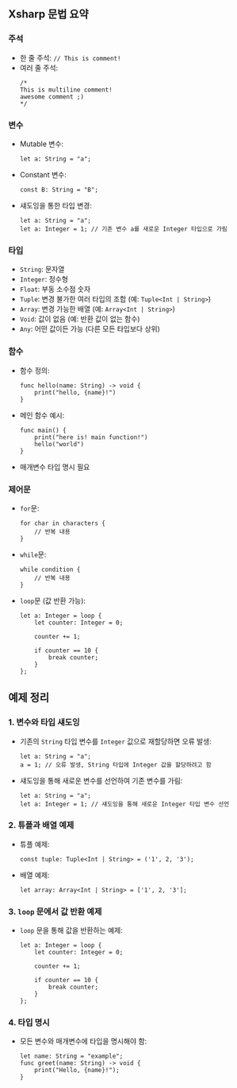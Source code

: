 ## Xsharp 문법 요약

### 주석
- 한 줄 주석: `// This is comment!`
- 여러 줄 주석: 
  ```Xsharp
  /*
  This is multiline comment!
  awesome comment ;)
  */
  ```

### 변수
- Mutable 변수:
  ```Xsharp
  let a: String = "a";
  ```
- Constant 변수:
  ```Xsharp
  const B: String = "B";
  ```
- 섀도잉을 통한 타입 변경:
  ```Xsharp
  let a: String = "a";
  let a: Integer = 1; // 기존 변수 a를 새로운 Integer 타입으로 가림
  ```

### 타입
- `String`: 문자열
- `Integer`: 정수형
- `Float`: 부동 소수점 숫자
- `Tuple`: 변경 불가한 여러 타입의 조합 (예: `Tuple<Int | String>`)
- `Array`: 변경 가능한 배열 (예: `Array<Int | String>`)
- `Void`: 값이 없음 (예: 반환 값이 없는 함수)
- `Any`: 어떤 값이든 가능 (다른 모든 타입보다 상위)

### 함수
- 함수 정의:
  ```Xsharp
  func hello(name: String) -> void {
      print("hello, {name}!")
  }
  ```
- 메인 함수 예시:
  ```Xsharp
  func main() {
      print("here is! main function!")
      hello("world")
  }
  ```
- 매개변수 타입 명시 필요

### 제어문
- `for`문:
  ```Xsharp
  for char in characters {
      // 반복 내용
  }
  ```
- `while`문:
  ```Xsharp
  while condition {
      // 반복 내용
  }
  ```
- `loop`문 (값 반환 가능):
  ```Xsharp
  let a: Integer = loop {
      let counter: Integer = 0;

      counter += 1;

      if counter == 10 {
          break counter;
      }
  };
  ```

## 예제 정리

### 1. 변수와 타입 섀도잉
- 기존의 `String` 타입 변수를 `Integer` 값으로 재할당하면 오류 발생:
  ```Xsharp
  let a: String = "a";
  a = 1; // 오류 발생, String 타입에 Integer 값을 할당하려고 함
  ```
- 섀도잉을 통해 새로운 변수를 선언하여 기존 변수를 가림:
  ```Xsharp
  let a: String = "a";
  let a: Integer = 1; // 섀도잉을 통해 새로운 Integer 타입 변수 선언
  ```

### 2. 튜플과 배열 예제
- 튜플 예제:
  ```Xsharp
  const tuple: Tuple<Int | String> = ('1', 2, '3');
  ```
- 배열 예제:
  ```Xsharp
  let array: Array<Int | String> = ['1', 2, '3'];
  ```

### 3. `loop` 문에서 값 반환 예제
- `loop` 문을 통해 값을 반환하는 예제:
  ```Xsharp
  let a: Integer = loop {
      let counter: Integer = 0;

      counter += 1;

      if counter == 10 {
          break counter;
      }
  };
  ```

### 4. 타입 명시
- 모든 변수와 매개변수에 타입을 명시해야 함:
  ```Xsharp
  let name: String = "example";
  func greet(name: String) -> void {
      print("Hello, {name}!");
  }
  ```
